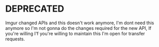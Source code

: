 # DEPRECATED

Imgur changed APIs and this doesn't work anymore, I'm dont need this anymore so I'm not gonna do the changes required for the new API, If you're willing I'f you're willing to maintain this I'm open for transfer requests.
